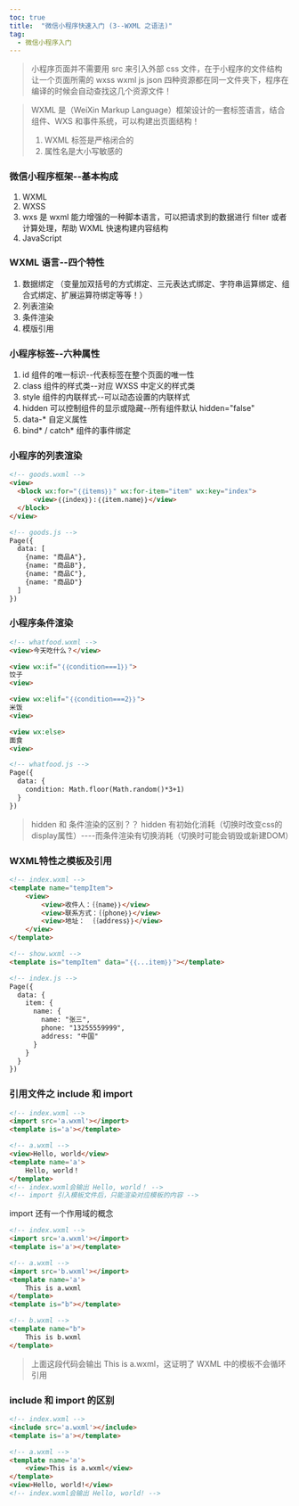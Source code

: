 ```yaml
---
toc: true
title:  "微信小程序快速入门 (3--WXML 之语法)"
tag: 
  - 微信小程序入门
---
```


> 小程序页面并不需要用 src 来引入外部 css 文件，在于小程序的文件结构让一个页面所需的 wxss wxml js json 四种资源都在同一文件夹下，程序在编译的时候会自动查找这几个资源文件！

> WXML 是（WeiXin Markup Language）框架设计的一套标签语言，结合组件、WXS 和事件系统，可以构建出页面结构！
> 1. WXML 标签是严格闭合的
> 2. 属性名是大小写敏感的

### 微信小程序框架--基本构成

1. WXML
2. WXSS
3. wxs 是 wxml 能力增强的一种脚本语言，可以把请求到的数据进行 filter 或者计算处理，帮助 WXML 快速构建内容结构
4. JavaScript

### WXML 语言--四个特性
1. 数据绑定 （变量加双括号的方式绑定、三元表达式绑定、字符串运算绑定、组合式绑定、扩展运算符绑定等等！）
2. 列表渲染
3. 条件渲染
4. 模版引用

### 小程序标签--六种属性
1. id   组件的唯一标识--代表标签在整个页面的唯一性
2. class  组件的样式类--对应 WXSS 中定义的样式类
3. style  组件的内联样式--可以动态设置的内联样式
4. hidden 可以控制组件的显示或隐藏--所有组件默认 hidden="false"
5. data-* 自定义属性 
6. bind* / catch*  组件的事件绑定


### 小程序的列表渲染

```html
<!-- goods.wxml -->
<view>
  <block wx:for="｛｛items｝｝" wx:for-item="item" wx:key="index">
      <view>｛｛index｝｝:｛｛item.name｝｝</view>
  </block>
</view>

<!-- goods.js -->
Page({
  data: [
    {name: "商品A"},
    {name: "商品B"},
    {name: "商品C"},
    {name: "商品D"}
  ]
})
```

### 小程序条件渲染

```html
<!-- whatfood.wxml -->
<view>今天吃什么？</view>

<view wx:if="｛｛condition===1｝｝">
饺子
<view>

<view wx:elif="｛｛condition===2｝｝">
米饭
<view>

<view wx:else>
面食
<view>

<!-- whatfood.js -->
Page({
  data: {
    condition: Math.floor(Math.random()*3+1)
  }
})
```
> hidden 和 条件渲染的区别？？ hidden 有初始化消耗（切换时改变css的display属性）----而条件渲染有切换消耗（切换时可能会销毁或新建DOM）

### WXML特性之模板及引用

```html
<!-- index.wxml -->
<template name="tempItem">
    <view>
        <view>收件人：｛｛name｝｝</view>
        <view>联系方式：｛｛phone｝｝</view>
        <view>地址： ｛｛address｝｝</view>
    </view>
</template>

<!-- show.wxml -->
<template is="tempItem" data="｛｛...item｝｝"></template>

<!-- index.js -->
Page({
  data: {
    item: {
      name: {
        name: "张三",
        phone: "13255559999",
        address: "中国"
      }
    }
  }
})
```

### 引用文件之 include 和 import

```html
<!-- index.wxml -->
<import src='a.wxml'></import>
<template is='a'></template>

<!-- a.wxml -->
<view>Hello, world</view>
<template name='a'>
    Hello, world！
</template>
<!-- index.wxml会输出 Hello, world！ -->
<!-- import 引入模板文件后，只能渲染对应模板的内容 -->

```
import 还有一个作用域的概念
```html
<!-- index.wxml -->
<import src='a.wxml'></import>
<template is='a'></template>

<!-- a.wxml -->
<import src='b.wxml'></import>
<template name='a'>
    This is a.wxml
</template>
<template is="b"></template>

<!-- b.wxml -->
<template name="b">
    This is b.wxml
</template>
```
> 上面这段代码会输出 This is a.wxml，这证明了 WXML 中的模板不会循环引用

### include 和 import 的区别

```html
<!-- index.wxml -->
<include src='a.wxml'></include>
<template is='a'></template>

<!-- a.wxml -->
<template name='a'>
    <view>This is a.wxml</view>
</template>
<view>Hello, world!</view>
<!-- index.wxml会输出 Hello, world! -->
```



